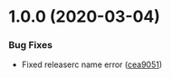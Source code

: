 # 1.0.0 (2020-03-04)


### Bug Fixes

* Fixed releaserc name error ([cea9051](https://github.com/sarkahn/test_actions/commit/cea90517ea918b2c1c9cb985a77731a81c27bec8))
